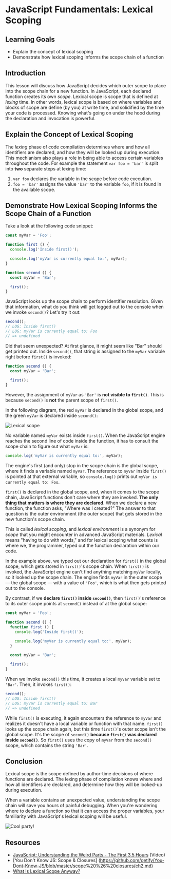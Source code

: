 # JavaScript Fundamentals: Lexical Scoping

## Learning Goals

* Explain the concept of lexical scoping
* Demonstrate how lexical scoping informs the scope chain of a function

## Introduction

This lesson will discuss how JavaScript decides which outer scope to
place into the scope chain for a new function. In JavaScript, each
declared function creates its own _scope_. Lexical scope is scope
that is defined at _lexing_ time. In other words, lexical scope is
based on where variables and blocks of scope are define (by you) at
write time, and solidified by the time your code is processed. Knowing
what's going on under the hood during the declaration and invocation
is powerful.

## Explain the Concept of Lexical Scoping

The _lexing_ phase of code compilation determines where and how all
identifiers are declared, and how they will be looked up during execution.
This mechianism also plays a role in being able to access certain variables
throughout the code. For example the statement `var foo = 'bar'` is split
into **two** separate steps at lexing time:

1. `var foo` declares the variable in the scope before code execution.
2. `foo = 'bar'` assigns the value `'bar'` to the variable `foo`, if it is
found in the available scope.

## Demonstrate How Lexical Scoping Informs the Scope Chain of a Function

Take a look at the following code snippet:

```js
const myVar = 'Foo';

function first () {
  console.log('Inside first()');

  console.log('myVar is currently equal to:', myVar);
}

function second () {
  const myVar = 'Bar';

  first();
}
```

JavaScript looks up the scope chain to perform identifier resolution. Given
that information, what do you think will get logged out to the console when
we invoke `second()`? Let's try it out:
```js
second();
// LOG: Inside first()
// LOG: myVar is currently equal to: Foo
// => undefined
```

Did that seem unexpected? At first glance, it might seem like "Bar" should
get printed out. Inside `second()`, that string is assigned to the `myVar`
variable right before `first()` is invoked:

```js
function second () {
  const myVar = 'Bar';

  first();
}
```

However, the assignment of `myVar` as `'Bar'` is **not visible to `first()`**.
This is because `second()` is **not** the parent scope of `first()`.

In the following diagram, the red `myVar` is declared in the global scope, and
the green `myVar` is declared inside `second()`:

![Lexical scope](https://curriculum-content.s3.amazonaws.com/web-development/js/principles/lexical-scoping-readme/lexical_scope.png)

No variable named `myVar` exists inside `first()`. When the JavaScript engine
reaches the second line of code inside the function, it has to consult the scope
chain to figure out what `myVar` is:

```js
console.log('myVar is currently equal to:', myVar);
```

The engine's first (and only) stop in the scope chain is the global scope, where
it finds a variable named `myVar`. The reference to `myVar` inside `first()` is
pointed at that external variable, so `console.log()` prints out `myVar is currently equal to: Foo`.

`first()` is declared in the global scope, and, when it comes to the scope chain,
JavaScript functions don't care where they are invoked.
**The only thing that matters is where they are declared**. When we declare a new
function, the function asks, "Where was I created?" The answer to that question is
the outer environment (the outer scope) that gets stored in the new function's scope
chain.

This is called _lexical scoping_, and _lexical environment_ is a synonym for _scope_
that you might encounter in advanced JavaScript materials. _Lexical_ means "having to
do with words," and for lexical scoping what counts is where we, the programmer, typed
out the function declaration within our code.

In the example above, we typed out our declaration for `first()` in the global scope,
which gets stored in `first()`'s scope chain. When `first()` is invoked, the JavaScript
engine can't find anything matching `myVar` locally, so it looked up the scope chain.
The engine finds `myVar` in the outer scope — the global scope — with a value of `'Foo'`,
which is what then gets printed out to the console.

By contrast, if we **declare `first()` inside `second()`**, then `first()`'s reference to
its outer scope points at `second()` instead of at the global scope:

```js
const myVar = 'Foo';

function second () {
  function first () {
    console.log('Inside first()');

    console.log('myVar is currently equal to:', myVar);
  }

  const myVar = 'Bar';

  first();
}
```

When we invoke `second()` this time, it creates a local `myVar` variable set to `'Bar'`.
Then, it invokes `first()`:

```js
second();
// LOG: Inside first()
// LOG: myVar is currently equal to: Bar
// => undefined
```

While `first()` is executing, it again encounters the reference to `myVar` and realizes
it doesn't have a local variable or function with that name. `first()` looks up the scope
chain again, but this time `first()`'s outer scope isn't the global scope. It's the scope of
`second()` **because `first()` was declared inside `second()`**. So `first()` uses the copy
of `myVar` from the `second()` scope, which contains the string `'Bar'`.

## Conclusion

Lexical scope is the scope defined by author-time decisions of where functions are declared.
The lexing phase of compilation knows where and how all identifiers are declared, and determine
how they will be looked-up during execution.

When a variable contains an unexpected value, understanding the scope chain will save you hours
of painful debugging. When you're wondering where to declare a function so that it can access
the proper variables, your familiarity with JavaScript's lexical scoping will be useful. 

<picture>
  <source srcset="https://curriculum-content.s3.amazonaws.com/web-development/js/principles/lexical-scoping-readme/cool_party.webp" type="image/webp">
  <source srcset="https://curriculum-content.s3.amazonaws.com/web-development/js/principles/lexical-scoping-readme/cool_party.gif" type="image/gif">
  <img src="https://curriculum-content.s3.amazonaws.com/web-development/js/principles/lexical-scoping-readme/cool_party.gif" alt="Cool party!">
</picture>

## Resources

- [JavaScript: Understanding the Weird Parts - The First 3.5 Hours](https://www.youtube.com/watch?v=Bv_5Zv5c-Ts) (Video)
- [You Don't Know JS: Scope & Closures]
(https://github.com/getify/You-Dont-Know-JS/blob/master/scope%20%26%20closures/ch2.md)
- [What is Lexical Scope Anyway?](http://astronautweb.co/javascript-lexical-scope/)